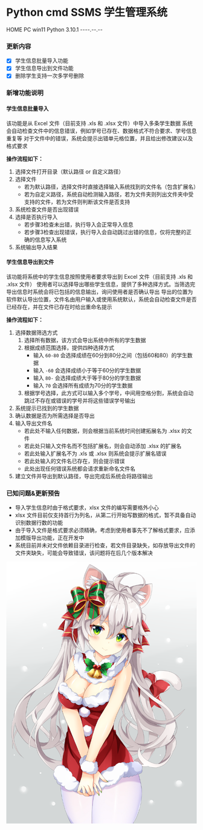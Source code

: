 # Python cmd SSMS 学生管理系统

HOME PC win11 Python 3.10.1
----.--.--

### 更新内容

* [X] 学生信息批量导入功能
* [X] 学生信息导出到文件功能
* [X] 删除学生支持一次多学号删除

### 新增功能说明

#### 学生信息批量导入

该功能是从 Excel 文件（目前支持 .xls 和 .xlsx 文件）中导入多条学生数据
系统会自动检查文件中的信息错误，例如学号已存在、数据格式不符合要求、学号信息重复等
对于文件中的错误，系统会提示出错单元格位置，并且给出修改建议以及格式要求

**操作流程如下：**

1. 选择文件打开目录（默认路径 or 自定义路径）
2. 选择文件
   * 若为默认路径，选择文件时直接选择输入系统找到的文件名（包含扩展名）
   * 若为自定义路径，系统自动检测输入路径，若为文件夹则列出文件夹中受支持的文件，若为文件则判断该文件是否支持
3. 系统检查文件是否出现错误
4. 选择是否执行导入
   * 若步骤3检查未出错，执行导入会正常导入信息
   * 若步骤3检查出现错误，执行导入会自动跳过出错的信息，仅将完整的正确的信息写入系统
5. 系统输出导入结果

#### 学生信息导出到文件

该功能将系统中的学生信息按照使用者要求导出到 Excel 文件（目前支持 .xls 和 .xlsx 文件）
使用者可以选择导出哪些学生信息，提供了多种选择方式。当筛选完导出信息时系统会将已包括的信息输出，询问使用者是否确认导出
导出的位置为软件默认导出位置，文件名由用户输入或使用系统默认，系统会自动检查文件是否已经存在，并在文件已存在时给出重命名提示

**操作流程如下：**

1. 选择数据筛选方式
   1. 选择所有数据，该方式会导出系统中所有的学生数据
   2. 根据成绩范围选择，提供四种选择方式
      * 输入 `60-80` 会选择成绩在60分到80分之间（包括60和80）的学生数据
      * 输入 `-60` 会选择成绩小于等于60分的学生数据
      * 输入 `80-` 会选择成绩大于等于80分的学生数据
      * 输入 `70` 会选择所有成绩为70分的学生数据
   3. 根据学号选择，此方式可以输入多个学号，中间用空格分割，系统会自动跳过不存在或错误的学号并将这些错误学号输出
2. 系统提示已找到的学生数据
3. 确认数据是否为所需选择是否导出
4. 输入导出文件名
   * 若此处不输入任何数据，则会根据当前系统时间创建拓展名为 .xlsx 的文件
   * 若此处只输入文件名而不包括扩展名，则会自动添加 .xlsx 的扩展名
   * 若此处输入扩展名不为 .xls 或 .xlsx 则系统会提示扩展名错误
   * 若此处输入的文件名已存在，则会提示错误
   * 此处出现任何错误系统都会请求重新命名文件名
5. 建立文件并导出到默认路径，导出完成后系统会将路径输出

### 已知问题&更新预告

* 导入学生信息时由于格式要求，xlsx 文件的编写需要格外小心
* xlsx 文件目前仅支持首行为列名，从第二行开始写数据的格式，暂不具备自动识别数据行数的功能
* 由于导入文件是格式要求必须精确，考虑到使用者事先不了解格式要求，应添加模版导出功能，正在开发中
* 系统目前并未对文件依赖目录进行检查，若文件目录缺失，如存放导出文件的文件夹缺失，可能会导致错误，该问题将在后几个版本解决


![1644329370281.png](image/readme/1644329370281.png)
